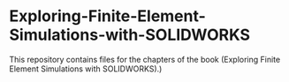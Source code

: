 # Exploring-Finite-Element-Simulations-with-SOLIDWORKS
This repository contains files for the chapters of the book (Exploring Finite Element Simulations with SOLIDWORKS).)
